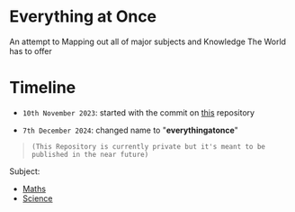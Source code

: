 # Everything at Once

An attempt to Mapping out all of major subjects and Knowledge The World has to offer

# Timeline

- `10th November 2023`: started with the commit on [this](https://github.com/FlytoTheSpace/my-server/commit/c4acb8ab269ee8094f4b6a394e8498f64136cc90) repository

- `7th December 2024`: changed name to "**everythingatonce**"



> `(This Repository is currently private but it's meant to be published in the near future)`

Subject:

- [Maths](./maths/maths.md)
- [Science](./science/science.md)
